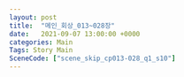```yaml
---
layout: post
title:  "메인_회상_013~028장"
date:   2021-09-07 13:00:00 +0000
categories: Main
Tags: Story Main
SceneCode: ["scene_skip_cp013-028_q1_s10"]
---
```

